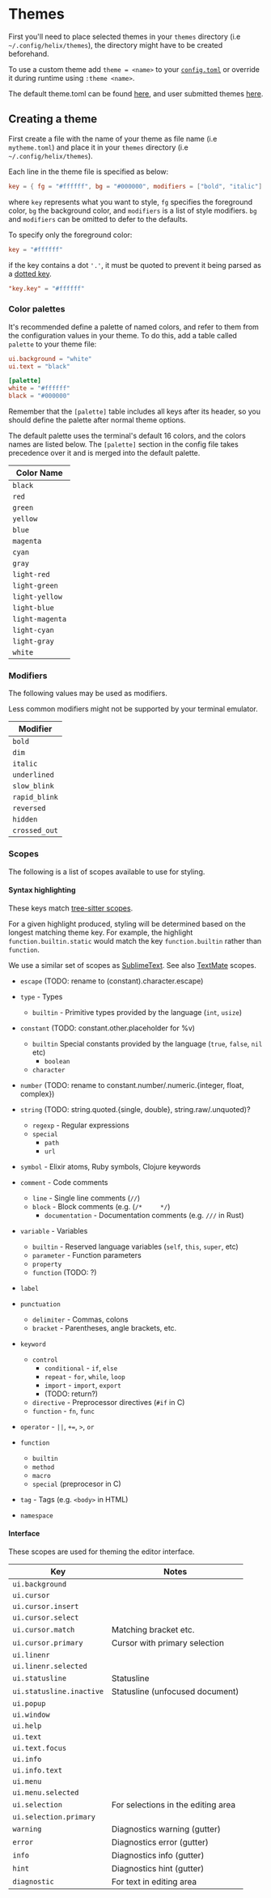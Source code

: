 # Themes

First you'll need to place selected themes in your `themes` directory (i.e `~/.config/helix/themes`), the directory might have to be created beforehand.

To use a custom theme add `theme = <name>` to your [`config.toml`](./configuration.md) or override it during runtime using `:theme <name>`.

The default theme.toml can be found [here](https://github.com/helix-editor/helix/blob/master/theme.toml), and user submitted themes [here](https://github.com/helix-editor/helix/blob/master/runtime/themes). 

## Creating a theme

First create a file with the name of your theme as file name (i.e `mytheme.toml`) and place it in your `themes` directory (i.e `~/.config/helix/themes`).

Each line in the theme file is specified as below:

```toml
key = { fg = "#ffffff", bg = "#000000", modifiers = ["bold", "italic"] }
```

where `key` represents what you want to style, `fg` specifies the foreground color, `bg` the background color, and `modifiers` is a list of style modifiers. `bg` and `modifiers` can be omitted to defer to the defaults.

To specify only the foreground color:

```toml
key = "#ffffff"
```

if the key contains a dot `'.'`, it must be quoted to prevent it being parsed as a [dotted key](https://toml.io/en/v1.0.0#keys).

```toml
"key.key" = "#ffffff"
```

### Color palettes

It's recommended define a palette of named colors, and refer to them from the
configuration values in your theme. To do this, add a table called
`palette` to your theme file:

```toml
ui.background = "white"
ui.text = "black"

[palette]
white = "#ffffff"
black = "#000000"
```

Remember that the `[palette]` table includes all keys after its header,
so you should define the palette after normal theme options.

The default palette uses the terminal's default 16 colors, and the colors names
are listed below. The `[palette]` section in the config file takes precedence
over it and is merged into the default palette.

| Color Name      |
| ---             |
| `black`         |
| `red`           |
| `green`         |
| `yellow`        |
| `blue`          |
| `magenta`       |
| `cyan`          |
| `gray`          |
| `light-red`     |
| `light-green`   |
| `light-yellow`  |
| `light-blue`    |
| `light-magenta` |
| `light-cyan`    |
| `light-gray`    |
| `white`         |

### Modifiers

The following values may be used as modifiers. 

Less common modifiers might not be supported by your terminal emulator.

| Modifier       |
| ---            |
| `bold`         |
| `dim`          |
| `italic`       |
| `underlined`   |
| `slow_blink`   |
| `rapid_blink`  |
| `reversed`     |
| `hidden`       |
| `crossed_out`  |

### Scopes

The following is a list of scopes available to use for styling.

#### Syntax highlighting

These keys match [tree-sitter scopes](https://tree-sitter.github.io/tree-sitter/syntax-highlighting#theme).

For a given highlight produced, styling will be determined based on the longest matching theme key. For example, the highlight `function.builtin.static` would match the key `function.builtin` rather than `function`.

We use a similar set of scopes as
[SublimeText](https://www.sublimetext.com/docs/scope_naming.html). See also
[TextMate](https://macromates.com/manual/en/language_grammars) scopes.

- `escape` (TODO: rename to (constant).character.escape)

- `type` - Types
  - `builtin` - Primitive types provided by the language (`int`, `usize`)

- `constant` (TODO: constant.other.placeholder for %v)
  - `builtin` Special constants provided by the language (`true`, `false`, `nil` etc)
    - `boolean`
  - `character`

- `number` (TODO: rename to constant.number/.numeric.{integer, float, complex})
- `string` (TODO: string.quoted.{single, double}, string.raw/.unquoted)?
  - `regexp` - Regular expressions
  - `special`
    - `path`
    - `url`

- `symbol` - Elixir atoms, Ruby symbols, Clojure keywords

- `comment` - Code comments
  - `line` - Single line comments (`//`)
  - `block` - Block comments (e.g. (`/*     */`)
    - `documentation` - Documentation comments (e.g. `///` in Rust)

- `variable` - Variables
  - `builtin` - Reserved language variables (`self`, `this`, `super`, etc)
  - `parameter` - Function parameters
  - `property`
  - `function` (TODO: ?)

- `label`

- `punctuation`
  - `delimiter` - Commas, colons
  - `bracket` - Parentheses, angle brackets, etc.

- `keyword`
  - `control`
    - `conditional` - `if`, `else`
    - `repeat` - `for`, `while`, `loop`
    - `import` - `import`, `export`
    - (TODO: return?)
  - `directive` - Preprocessor directives (`#if` in C) 
  - `function` - `fn`, `func`

- `operator` - `||`, `+=`, `>`, `or`

- `function`
  - `builtin`
  - `method`
  - `macro`
  - `special` (preprocesor in C)

- `tag` - Tags (e.g. `<body>` in HTML)

- `namespace`

#### Interface

These scopes are used for theming the editor interface.


| Key                      | Notes                               |
| ---                      | ---                                 |
| `ui.background`          |                                     |
| `ui.cursor`              |                                     |
| `ui.cursor.insert`       |                                     |
| `ui.cursor.select`       |                                     |
| `ui.cursor.match`        | Matching bracket etc.               |
| `ui.cursor.primary`      | Cursor with primary selection       |
| `ui.linenr`              |                                     |
| `ui.linenr.selected`     |                                     |
| `ui.statusline`          | Statusline                          |
| `ui.statusline.inactive` | Statusline (unfocused document)     |
| `ui.popup`               |                                     |
| `ui.window`              |                                     |
| `ui.help`                |                                     |
| `ui.text`                |                                     |
| `ui.text.focus`          |                                     |
| `ui.info`                |                                     |
| `ui.info.text`           |                                     |
| `ui.menu`                |                                     |
| `ui.menu.selected`       |                                     |
| `ui.selection`           | For selections in the editing area  |
| `ui.selection.primary`   |                                     |
| `warning`                | Diagnostics warning (gutter)        |
| `error`                  | Diagnostics error (gutter)          |
| `info`                   | Diagnostics info (gutter)           |
| `hint`                   | Diagnostics hint (gutter)           |
| `diagnostic`             | For text in editing area            |


